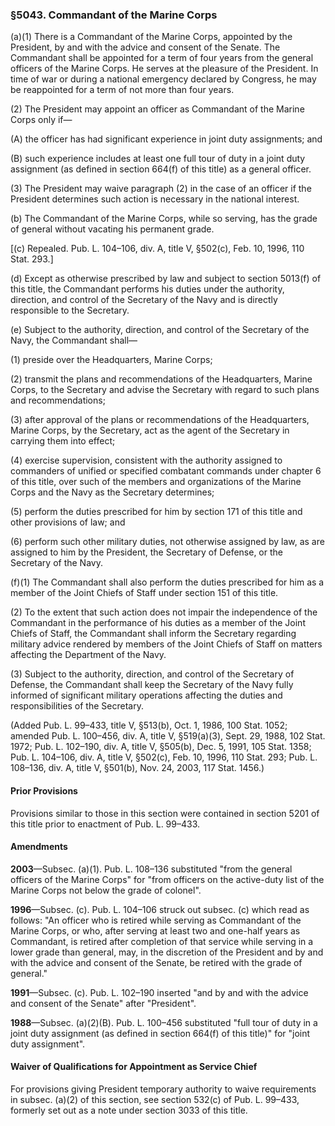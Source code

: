 ### §5043. Commandant of the Marine Corps ###

(a)(1) There is a Commandant of the Marine Corps, appointed by the President, by and with the advice and consent of the Senate. The Commandant shall be appointed for a term of four years from the general officers of the Marine Corps. He serves at the pleasure of the President. In time of war or during a national emergency declared by Congress, he may be reappointed for a term of not more than four years.

(2) The President may appoint an officer as Commandant of the Marine Corps only if—

(A) the officer has had significant experience in joint duty assignments; and

(B) such experience includes at least one full tour of duty in a joint duty assignment (as defined in section 664(f) of this title) as a general officer.

(3) The President may waive paragraph (2) in the case of an officer if the President determines such action is necessary in the national interest.

(b) The Commandant of the Marine Corps, while so serving, has the grade of general without vacating his permanent grade.

[(c) Repealed. Pub. L. 104–106, div. A, title V, §502(c), Feb. 10, 1996, 110 Stat. 293.]

(d) Except as otherwise prescribed by law and subject to section 5013(f) of this title, the Commandant performs his duties under the authority, direction, and control of the Secretary of the Navy and is directly responsible to the Secretary.

(e) Subject to the authority, direction, and control of the Secretary of the Navy, the Commandant shall—

(1) preside over the Headquarters, Marine Corps;

(2) transmit the plans and recommendations of the Headquarters, Marine Corps, to the Secretary and advise the Secretary with regard to such plans and recommendations;

(3) after approval of the plans or recommendations of the Headquarters, Marine Corps, by the Secretary, act as the agent of the Secretary in carrying them into effect;

(4) exercise supervision, consistent with the authority assigned to commanders of unified or specified combatant commands under chapter 6 of this title, over such of the members and organizations of the Marine Corps and the Navy as the Secretary determines;

(5) perform the duties prescribed for him by section 171 of this title and other provisions of law; and

(6) perform such other military duties, not otherwise assigned by law, as are assigned to him by the President, the Secretary of Defense, or the Secretary of the Navy.

(f)(1) The Commandant shall also perform the duties prescribed for him as a member of the Joint Chiefs of Staff under section 151 of this title.

(2) To the extent that such action does not impair the independence of the Commandant in the performance of his duties as a member of the Joint Chiefs of Staff, the Commandant shall inform the Secretary regarding military advice rendered by members of the Joint Chiefs of Staff on matters affecting the Department of the Navy.

(3) Subject to the authority, direction, and control of the Secretary of Defense, the Commandant shall keep the Secretary of the Navy fully informed of significant military operations affecting the duties and responsibilities of the Secretary.

(Added Pub. L. 99–433, title V, §513(b), Oct. 1, 1986, 100 Stat. 1052; amended Pub. L. 100–456, div. A, title V, §519(a)(3), Sept. 29, 1988, 102 Stat. 1972; Pub. L. 102–190, div. A, title V, §505(b), Dec. 5, 1991, 105 Stat. 1358; Pub. L. 104–106, div. A, title V, §502(c), Feb. 10, 1996, 110 Stat. 293; Pub. L. 108–136, div. A, title V, §501(b), Nov. 24, 2003, 117 Stat. 1456.)

#### Prior Provisions ####

Provisions similar to those in this section were contained in section 5201 of this title prior to enactment of Pub. L. 99–433.

#### Amendments ####

**2003**—Subsec. (a)(1). Pub. L. 108–136 substituted "from the general officers of the Marine Corps" for "from officers on the active-duty list of the Marine Corps not below the grade of colonel".

**1996**—Subsec. (c). Pub. L. 104–106 struck out subsec. (c) which read as follows: "An officer who is retired while serving as Commandant of the Marine Corps, or who, after serving at least two and one-half years as Commandant, is retired after completion of that service while serving in a lower grade than general, may, in the discretion of the President and by and with the advice and consent of the Senate, be retired with the grade of general."

**1991**—Subsec. (c). Pub. L. 102–190 inserted "and by and with the advice and consent of the Senate" after "President".

**1988**—Subsec. (a)(2)(B). Pub. L. 100–456 substituted "full tour of duty in a joint duty assignment (as defined in section 664(f) of this title)" for "joint duty assignment".

#### Waiver of Qualifications for Appointment as Service Chief ####

For provisions giving President temporary authority to waive requirements in subsec. (a)(2) of this section, see section 532(c) of Pub. L. 99–433, formerly set out as a note under section 3033 of this title.